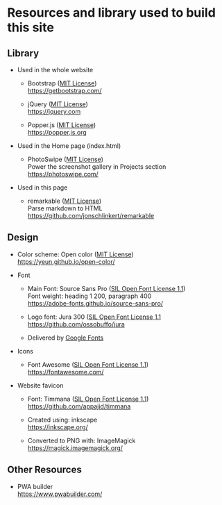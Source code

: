 # Resources and library used to build this site

## Library

- Used in the whole website

  - Bootstrap ([MIT License](https://github.com/twbs/bootstrap/blob/master/LICENSE))  
  <https://getbootstrap.com/>

  - jQuery ([MIT License](https://github.com/jquery/jquery/blob/master/LICENSE.txt))  
  <https://jquery.com>

  - Popper.js ([MIT License](https://github.com/FezVrasta/popper.js/blob/master/LICENSE.md))  
  <https://popper.js.org>

- Used in the Home page (index.html)

  - PhotoSwipe ([MIT License](https://github.com/dimsemenov/PhotoSwipe/blob/master/LICENSE))  
  Power the screenshot gallery in Projects section  
  <https://photoswipe.com/>

- Used in this page

  - remarkable ([MIT License](https://github.com/jonschlinkert/remarkable/blob/master/LICENSE))  
  Parse markdown to HTML  
  <https://github.com/jonschlinkert/remarkable>

## Design

- Color scheme: Open color ([MIT License](https://github.com/yeun/open-color/blob/master/LICENSE))  
  <https://yeun.github.io/open-color/>  

- Font

  - Main Font: Source Sans Pro ([SIL Open Font License 1.1](https://github.com/adobe-fonts/source-sans-pro/blob/release/LICENSE.md))  
  Font weight: heading 1 200, paragraph 400  
  <https://adobe-fonts.github.io/source-sans-pro/>

  - Logo font: Jura 300 ([SIL Open Font License 1.1](https://github.com/google/fonts/blob/master/ofl/jura/OFL.txt)  
  <https://github.com/ossobuffo/jura>

  - Delivered by [Google Fonts](https://fonts.google.com)  

- Icons

  - Font Awesome ([SIL Open Font License 1.1](https://github.com/FortAwesome/Font-Awesome/blob/master/LICENSE.txt))  
  <https://fontawesome.com/>

- Website favicon

  - Font: Timmana ([SIL Open Font License 1.1](https://github.com/appajid/timmana/blob/master/OFL.txt))  
  <https://github.com/appajid/timmana>

  - Created using: inkscape  
  <https://inkscape.org/>
  
  - Converted to PNG with: ImageMagick  
  <https://magick.imagemagick.org/>

## Other Resources

- PWA builder  
  <https://www.pwabuilder.com/>
